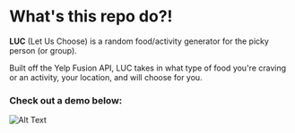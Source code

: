 # What's this repo do?!

**LUC** (Let Us Choose) is a random food/activity generator for the picky person (or group).

Built off the Yelp Fusion API, LUC takes in what type of food you're craving or an activity, your location, and will choose for you.

### Check out a demo below:

![Alt Text](https://media.giphy.com/media/cJjQjIALNHQRiaXnfQ/giphy.gif)
